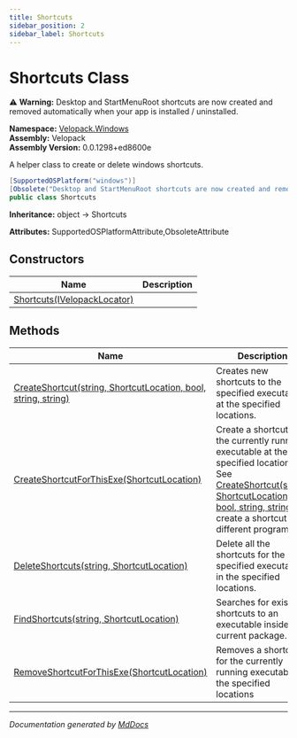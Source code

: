 ```yaml
---
title: Shortcuts
sidebar_position: 2
sidebar_label: Shortcuts
---
```

<!--  
  <auto-generated>   
    The contents of this file were generated by a tool.  
    Changes to this file may be list if the file is regenerated  
  </auto-generated>   
-->

# Shortcuts Class

⚠️ **Warning:** Desktop and StartMenuRoot shortcuts are now created and removed automatically when your app is installed \/ uninstalled.

**Namespace:** [Velopack.Windows](../index.md)  
**Assembly:** Velopack  
**Assembly Version:** 0.0.1298+ed8600e

A helper class to create or delete windows shortcuts.

```csharp
[SupportedOSPlatform("windows")]
[Obsolete("Desktop and StartMenuRoot shortcuts are now created and removed automatically when your app is installed / uninstalled.")]
public class Shortcuts
```

**Inheritance:** object → Shortcuts

**Attributes:** SupportedOSPlatformAttribute,ObsoleteAttribute

## Constructors

| Name                                                 | Description |
| ---------------------------------------------------- | ----------- |
| [Shortcuts(IVelopackLocator)](constructors/index.md) |             |

## Methods

| Name                                                                                        | Description                                                                                                                                                                                                                    |
| ------------------------------------------------------------------------------------------- | ------------------------------------------------------------------------------------------------------------------------------------------------------------------------------------------------------------------------------ |
| [CreateShortcut(string, ShortcutLocation, bool, string, string)](methods/CreateShortcut.md) | Creates new shortcuts to the specified executable at the specified locations.                                                                                                                                                  |
| [CreateShortcutForThisExe(ShortcutLocation)](methods/CreateShortcutForThisExe.md)           | Create a shortcut to the currently running executable at the specified locations.  See [CreateShortcut(string, ShortcutLocation, bool, string, string)](methods/CreateShortcut.md) to create a shortcut to a different program |
| [DeleteShortcuts(string, ShortcutLocation)](methods/DeleteShortcuts.md)                     | Delete all the shortcuts for the specified executable in the specified locations.                                                                                                                                              |
| [FindShortcuts(string, ShortcutLocation)](methods/FindShortcuts.md)                         | Searches for existing shortcuts to an executable inside the current package.                                                                                                                                                   |
| [RemoveShortcutForThisExe(ShortcutLocation)](methods/RemoveShortcutForThisExe.md)           | Removes a shortcut for the currently running executable at the specified locations                                                                                                                                             |

___

*Documentation generated by [MdDocs](https://github.com/ap0llo/mddocs)*
